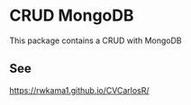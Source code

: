 # CRUD MongoDB
This package contains a CRUD with MongoDB

## See

https://rwkama1.github.io/CVCarlosR/



